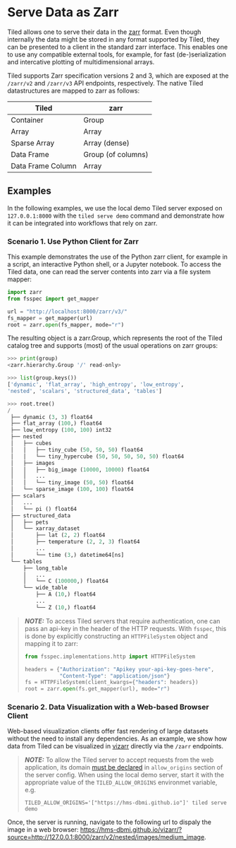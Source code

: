 # Serve Data as Zarr

Tiled allows one to serve their data in the [zarr](https://zarr.dev/) format. Even though internally the data might be stored in any format supported by Tiled, they can be presented to a client in the standard zarr interface. This enables one to use any compatible external tools, for example, for fast (de-)serialization and intercative plotting of multidimensional arrays.

Tiled supports Zarr specification versions 2 and 3, which are exposed at the `/zarr/v2` and `/zarr/v3` API endpoints, respectively. The native Tiled datastructures are mapped to zarr as follows:

| Tiled | zarr |
|------|-----|
| Container | Group |
| Array | Array |
| Sparse Array| Array (dense) |
| Data Frame | Group (of columns) |
| Data Frame Column | Array |


## Examples

In the following examples, we use the local demo Tiled server exposed on `127.0.0.1:8000` with the `tiled serve demo` command and demonstrate how it can be integrated into workflows that rely on zarr.


### Scenario 1. Use Python Client for Zarr

This example demonstrates the use of the Python zarr client, for example in a script, an interactive Python shell, or a Jupyter notebook. To access the Tiled data, one can read the server contents into zarr via a file system mapper:

```python
import zarr
from fsspec import get_mapper

url = "http://localhost:8000/zarr/v3/"
fs_mapper = get_mapper(url)
root = zarr.open(fs_mapper, mode="r")
```

The resulting object is a zarr.Group, which represents the root of the Tiled catalog tree and supports (most) of the usual operations on zarr groups:

```python
>>> print(group)
<zarr.hierarchy.Group '/' read-only>

>>> list(group.keys())
['dynamic', 'flat_array', 'high_entropy', 'low_entropy',
'nested', 'scalars', 'structured_data', 'tables']
```

```python
>>> root.tree()
/
 ├── dynamic (3, 3) float64
 ├── flat_array (100,) float64
 ├── low_entropy (100, 100) int32
 ├── nested
 │   ├── cubes
 │   │   ├── tiny_cube (50, 50, 50) float64
 │   │   └── tiny_hypercube (50, 50, 50, 50, 50) float64
 │   ├── images
 │   │   ├── big_image (10000, 10000) float64
 │   │   ...
 │   │   └── tiny_image (50, 50) float64
 │   └── sparse_image (100, 100) float64
 ├── scalars
 │   ...
 │   └── pi () float64
 ├── structured_data
 │   ├── pets
 │   └── xarray_dataset
 │       ├── lat (2, 2) float64
 │       ├── temperature (2, 2, 3) float64
 │       ...
 │       └── time (3,) datetime64[ns]
 └── tables
     ├── long_table
     │   ...
     │   └── C (100000,) float64
     └── wide_table
         ├── A (10,) float64
         ...
         └── Z (10,) float64
```

> **_NOTE:_**  To access Tiled servers that require authentication, one can pass an api-key in the header of the HTTP requests. With `fsspec`, this is done by explicitly constructing an `HTTPFileSystem` object and mapping it to zarr:
> ```python
> from fsspec.implementations.http import HTTPFileSystem
>
> headers = {"Authorization": "Apikey your-api-key-goes-here",
>            "Content-Type": "application/json"}
> fs = HTTPFileSystem(client_kwargs={"headers": headers})
> root = zarr.open(fs.get_mapper(url), mode="r")
> ```


### Scenario 2. Data Visualization with a Web-based Browser Client

Web-based visualization clients offer fast rendering of large datasets without the need to install any dependencies. As an example, we show how data from Tiled can be visualized in [vizarr](https://github.com/hms-dbmi/vizarr) directly via the `/zarr` endpoints.

> **_NOTE:_**  To allow the Tiled server to accept requests from the web application, its domain [must be declared](https://blueskyproject.io/tiled/reference/service-configuration.html#allow-origins) in `allow_origins` section of the server config. When using the local demo server, start it with the appropriate value of the `TILED_ALLOW_ORIGINS` environmet variable, e.g.
> ```
> TILED_ALLOW_ORIGINS='["https://hms-dbmi.github.io"]' tiled serve demo
> ```

Once, the server is running, navigate to the following url to dispaly the image in a web browser:
https://hms-dbmi.github.io/vizarr/?source=http://127.0.0.1:8000/zarr/v2/nested/images/medium_image.
